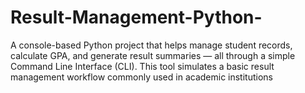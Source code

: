 # Result-Management-Python-
A console-based Python project that helps manage student records, calculate GPA, and generate result summaries — all through a simple Command Line Interface (CLI). This tool simulates a basic result management workflow commonly used in academic institutions
